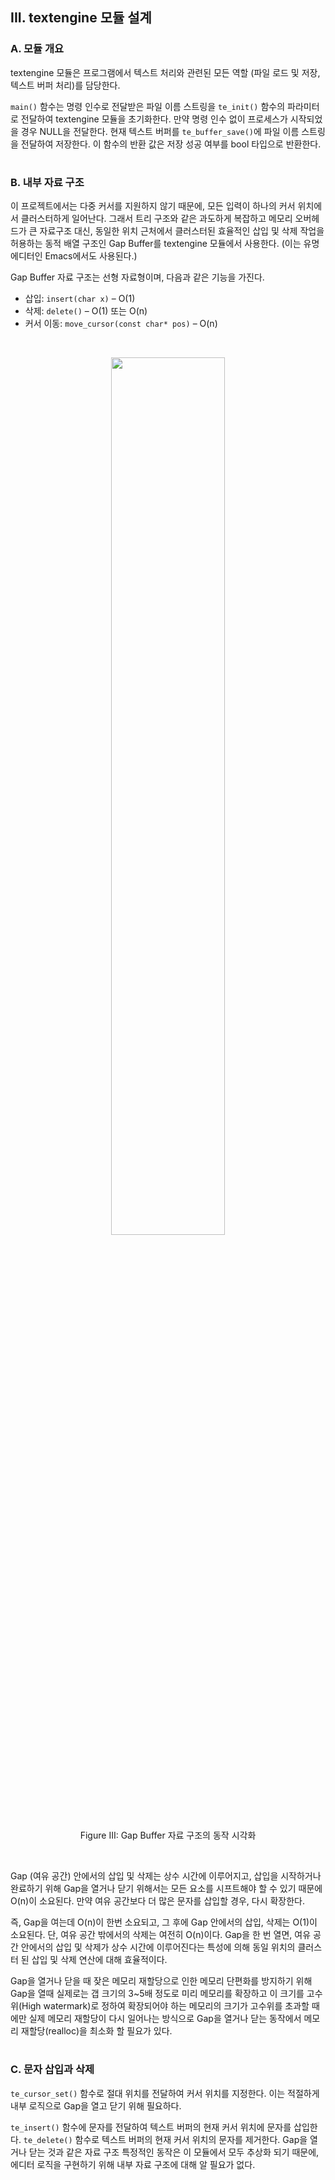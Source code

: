 ## III. textengine 모듈 설계

### A. 모듈 개요
textengine 모듈은 프로그램에서 텍스트 처리와 관련된 모든 역할 (파일 로드 및 저장, 텍스트 버퍼 처리)를 담당한다.

`main()` 함수는 명령 인수로 전달받은 파일 이름 스트링을 `te_init()` 함수의 파라미터로 전달하여 textengine 모듈을 초기화한다. 만약 명령 인수 없이 프로세스가 시작되었을 경우 NULL을 전달한다. 현재 텍스트 버퍼를 `te_buffer_save()`에 파일 이름 스트링을 전달하여 저장한다. 이 함수의 반환 값은 저장 성공 여부를 bool 타입으로 반환한다.

#

### B. 내부 자료 구조
이 프로젝트에서는 다중 커서를 지원하지 않기 때문에, 모든 입력이 하나의 커서 위치에서 클러스터하게 일어난다. 그래서 트리 구조와 같은 과도하게 복잡하고 메모리 오버헤드가 큰 자료구조 대신, 동일한 위치 근처에서 클러스터된 효율적인 삽입 및 삭제 작업을 허용하는 동적 배열 구조인 Gap Buffer를 textengine 모듈에서 사용한다. (이는 유명 에디터인 Emacs에서도 사용된다.)

Gap Buffer 자료 구조는 선형 자료형이며, 다음과 같은 기능을 가진다.
-	삽입:		`insert(char x)` – O(1)
-	삭제:		`delete()` – O(1) 또는 O(n)
-	커서 이동: `move_cursor(const char* pos)` – O(n)

</br>
<p align="center">
<img src="https://github.com/user-attachments/assets/0d78089f-883f-47c4-a48d-14f9248df079" style="width:60%">

</p>
<p align="center">Figure III: Gap Buffer 자료 구조의 동작 시각화</p>
</br>

Gap (여유 공간) 안에서의 삽입 및 삭제는 상수 시간에 이루어지고, 삽입을 시작하거나 완료하기 위해 Gap을 열거나 닫기 위해서는 모든 요소를 시프트해야 할 수 있기 때문에 O(n)이 소요된다. 만약 여유 공간보다 더 많은 문자를 삽입할 경우, 다시 확장한다.

즉, Gap을 여는데 O(n)이 한번 소요되고, 그 후에 Gap 안에서의 삽입, 삭제는 O(1)이 소요된다. 단, 여유 공간 밖에서의 삭제는 여전히 O(n)이다. Gap을 한 번 열면, 여유 공간 안에서의 삽입 및 삭제가 상수 시간에 이루어진다는 특성에 의해 동일 위치의 클러스터 된 삽입 및 삭제 연산에 대해 효율적이다.

Gap을 열거나 닫을 때 잦은 메모리 재할당으로 인한 메모리 단편화를 방지하기 위해 Gap을 열때 실제로는 갭 크기의 3~5배 정도로 미리 메모리를 확장하고 이 크기를 고수위(High watermark)로 정하여 확장되어야 하는 메모리의 크기가 고수위를 초과할 때에만 실제 메모리 재할당이 다시 일어나는 방식으로 Gap을 열거나 닫는 동작에서 메모리 재할당(realloc)을 최소화 할 필요가 있다.
#

### C. 문자 삽입과 삭제
`te_cursor_set()` 함수로 절대 위치를 전달하여 커서 위치를 지정한다. 이는 적절하게 내부 로직으로 Gap을 열고 닫기 위해 필요하다.

`te_insert()` 함수에 문자를 전달하여 텍스트 버퍼의 현재 커서 위치에 문자를 삽입한다. `te_delete()` 함수로 텍스트 버퍼의 현재 커서 위치의 문자를 제거한다. Gap을 열거나 닫는 것과 같은 자료 구조 특정적인 동작은 이 모듈에서 모두 추상화 되기 때문에, 에디터 로직을 구현하기 위해 내부 자료 구조에 대해 알 필요가 없다.
